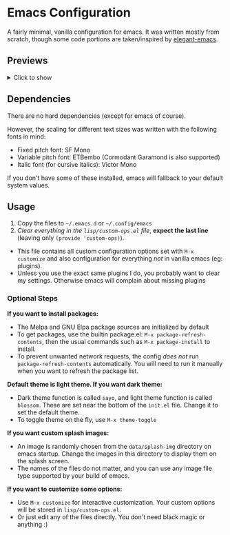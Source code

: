 # Emacs Configuration

A fairly minimal, vanilla configuration for emacs. It was written mostly from scratch, though some code portions are taken/inspired by [elegant-emacs](https://github.com/rougier/elegant-emacs). 

## Previews

<details>
<summary>Click to show</summary>
<br>

### Splash Screen

<img src="previews/splash.png" width="100%"/>

### Code

<img src="previews/rust.png" width="100%"/>

### Org-mode

<img src="previews/orgmode.png" width="100%"/>

### Dark theme (editing markdown)

<img src="previews/darkmdown.png" width="100%"/>

</details>

## Dependencies

There are no hard dependencies (except for emacs of course).

However, the scaling for different text sizes was written with the following fonts in mind:

- Fixed pitch font: SF Mono
- Variable pitch font: ETBembo (Cormodant Garamond is also supported)
- Italic font (for cursive italics): Victor Mono

If you don't have some of these installed, emacs will fallback to your default system values.

## Usage

1. Copy the files to `~/.emacs.d` or `~/.config/emacs`
2. *Clear everything in the `lisp/custom-ops.el` file*, **expect the last line** (leaving only `(provide 'custom-ops)`).
  - This file contains all custom configuration options set with `M-x customize` and also configuration for everything *not* in vanilla emacs (eg: plugins).
  - Unless you use the exact same plugins I do, you probably want to clear my settings. Otherwise emacs will complain about missing plugins

### Optional Steps

**If you want to install packages:**

- The Melpa and GNU Elpa package sources are initialized by default
- To get packages, use the builtin package.el: `M-x package-refresh-contents`, then the usual commands such as `M-x package-install` to install.
- To prevent unwanted network requests, the config *does not* run `package-refresh-contents` automatically. You will need to run it manually when you want to refresh the package list.

**Default theme is light theme. If you want dark theme:**

- Dark theme function is called `sayo`, and light theme function is called `blossom`. These are set near the bottom of the `init.el` file. Change it to set the default theme.
- To toggle theme on the fly, use `M-x theme-toggle`

**If you want custom splash images:**

- An image is randomly chosen from the `data/splash-img` directory on emacs startup. Change the images in this directory to display them on the splash screen.
- The names of the files do not matter, and you can use any image file type supported by your build of emacs.

**If you want to customize some options:**

- Use `M-x customize` for interactive customization. Your custom options will be stored in `lisp/custom-ops.el`.
- Or just edit any of the files directly. You don't need black magic or anything :)
